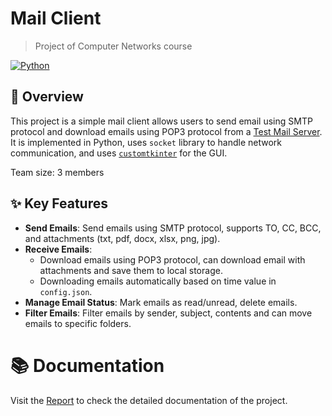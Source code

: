 # Mail Client
> Project of Computer Networks course

[![Python](https://img.shields.io/badge/Python-3.10+-blue?style=for-the-badge&logo=python)](https://www.python.org/)


## 🚀 Overview
This project is a simple mail client allows users to send email using SMTP protocol and download emails using POP3 protocol from a [Test Mail Server](https://github.com/eugenehr/test-mail-server/releases/download/1.0/test-mail-server-1.0.jar). It is implemented in Python, uses `socket` library to handle network communication, and uses [`customtkinter`](https://customtkinter.tomschimansky.com/) for the GUI.

Team size: 3 members

## ✨ Key Features
- **Send Emails**: Send emails using SMTP protocol, supports TO, CC, BCC, and attachments (txt, pdf, docx, xlsx, png, jpg).
- **Receive Emails**: 
    - Download emails using POP3 protocol, can download email with attachments and save them to local storage.
    - Downloading emails automatically based on time value in `config.json`.
- **Manage Email Status**: Mark emails as read/unread, delete emails.
- **Filter Emails**: Filter emails by sender, subject, contents and can move emails to specific folders.

# 📚 Documentation
Visit the [Report](https://drive.google.com/file/d/1FIShmY0WPV9TmXPgMaLvO5mSM-qVoWXg/view?usp=drive_link) to check the detailed documentation of the project.